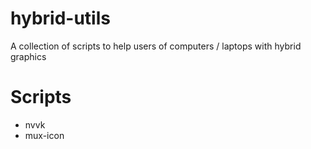 # hybrid-utils

A collection of scripts to help users of computers / laptops with hybrid graphics

# Scripts

- nvvk
- mux-icon
